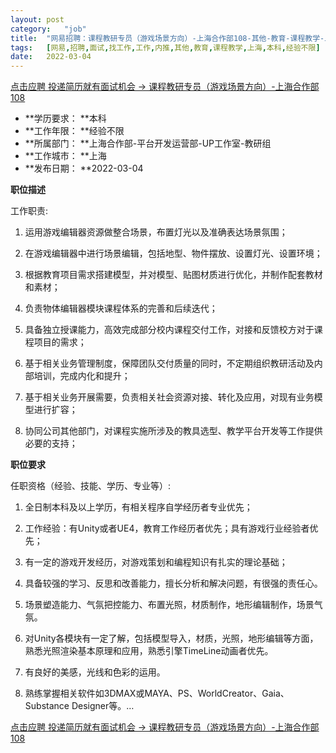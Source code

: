 ```yaml
---
layout:	post
category:	"job"
title:	"网易招聘：课程教研专员（游戏场景方向）-上海合作部108-其他-教育-课程教学-上海本科经验不限"
tags:	[网易,招聘,面试,找工作,工作,内推,其他,教育,课程教学,上海,本科,经验不限]
date:	2022-03-04
---
```


[点击应聘 投递简历就有面试机会 ->  课程教研专员（游戏场景方向）-上海合作部108](http://mobile.bole.netease.com/bole/boleDetail?id=38150&employeeId=346f03c3cda5f04c&key=all)



- **学历要求： **本科
- **工作年限： **经验不限
- **所属部门： **上海合作部-平台开发运营部-UP工作室-教研组
- **工作城市： **上海
- **发布日期： **2022-03-04



**职位描述**

工作职责:

1.	运用游戏编辑器资源做整合场景，布置灯光以及准确表达场景氛围；

2.	在游戏编辑器中进行场景编辑，包括地型、物件摆放、设置灯光、设置环境；

3.	根据教育项目需求搭建模型，并对模型、贴图材质进行优化，并制作配套教材和素材；

4.	负责物体编辑器模块课程体系的完善和后续迭代；

5.	具备独立授课能力，高效完成部分校内课程交付工作，对接和反馈校方对于课程项目的需求；

6.	基于相关业务管理制度，保障团队交付质量的同时，不定期组织教研活动及内部培训，完成内化和提升；

7.	基于相关业务开展需要，负责相关社会资源对接、转化及应用，对现有业务模型进行扩容；

8.	协同公司其他部门，对课程实施所涉及的教具选型、教学平台开发等工作提供必要的支持；







**职位要求**

任职资格（经验、技能、学历、专业等）:

1.	全日制本科及以上学历，有相关程序自学经历者专业优先；

2.	工作经验：有Unity或者UE4，教育工作经历者优先；具有游戏行业经验者优先；

3.	有一定的游戏开发经历，对游戏策划和编程知识有扎实的理论基础；

4.	具备较强的学习、反思和改善能力，擅长分析和解决问题，有很强的责任心。

5.	场景塑造能力、气氛把控能力、布置光照，材质制作，地形编辑制作，场景气氛。

6.	对Unity各模块有一定了解，包括模型导入，材质，光照，地形编辑等方面，熟悉光照渲染基本原理和应用，熟悉引擎TimeLine动画者优先。

7.	有良好的美感，光线和色彩的运用。

8.	熟练掌握相关软件如3DMAX或MAYA、PS、WorldCreator、Gaia、Substance Designer等。…



[点击应聘 投递简历就有面试机会 ->  课程教研专员（游戏场景方向）-上海合作部108](http://mobile.bole.netease.com/bole/boleDetail?id=38150&employeeId=346f03c3cda5f04c&key=all)